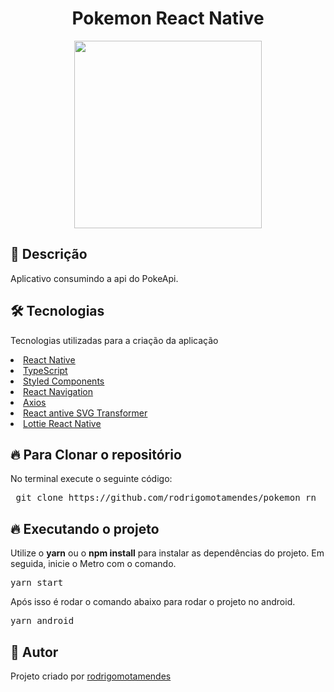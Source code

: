 <h1 align="center">Pokemon React Native</h1>

  <p align="center">
   <img src="src/assets/pokemonGif.gif" width="300">
  </p>

<h2>🚀 Descrição</h2>

  <p>Aplicativo consumindo a api do PokeApi.</p>

<h2>🛠 Tecnologias</h2>

<p> Tecnologias utilizadas para a criação da aplicação</p>

<u>
 <li>
  <a href='https://reactnative.dev/' target="_blank" rel="nofollow">React Native</a>
 </li>
 <li>
  <a href='https://www.typescriptlang.org/' target="_blank" rel="nofollow">TypeScript</a>
 </li>
 <li>
  <a href='https://styled-components.com/' target="_blank" rel="nofollow">Styled Components</a>
 </li>
 <li>
  <a href='https://reactnavigation.org/' target="_blank" rel="nofollow">React Navigation</a>
 </li>
 <li>
  <a href='https://github.com/axios/axios' target="_blank" rel="nofollow">Axios</a>
 </li>
 <li>
  <a href='https://github.com/kristerkari/react-native-svg-transformer' target="_blank" rel="nofollow">React antive SVG Transformer</a>
 </li>
 <li>
  <a href='https://github.com/lottie-react-native/lottie-react-native' target="_blank" rel="nofollow">Lottie React Native</a>
 </li>
</u>

<h2>🔥 Para Clonar o repositório</h2>

<p>No terminal execute o seguinte código: </p>

<div class="highlight highlight-source-shell">
 <pre>
 git clone https://github.com/rodrigomotamendes/pokemon_rn
</pre>
</div>

<h2>🔥 Executando o projeto</h2>

<p>Utilize o <b>yarn</b> ou o <b>npm install</b> para instalar as dependências do projeto.
Em seguida, inicie o Metro com o comando. </p>

<div class="highlight highlight-source-shell">
<pre>
yarn start
</pre>
</div>

<p>Após isso é rodar o comando abaixo para rodar o projeto no android.</p>

<div class="highlight highlight-source-shell">
<pre>
yarn android
</pre>
</div>

<h2>💜 Autor</h2>

<p>Projeto criado por <a href='https://www.linkedin.com/in/rodrigo-mota-mendes/' rel="nofollow">rodrigomotamendes</a></p>
